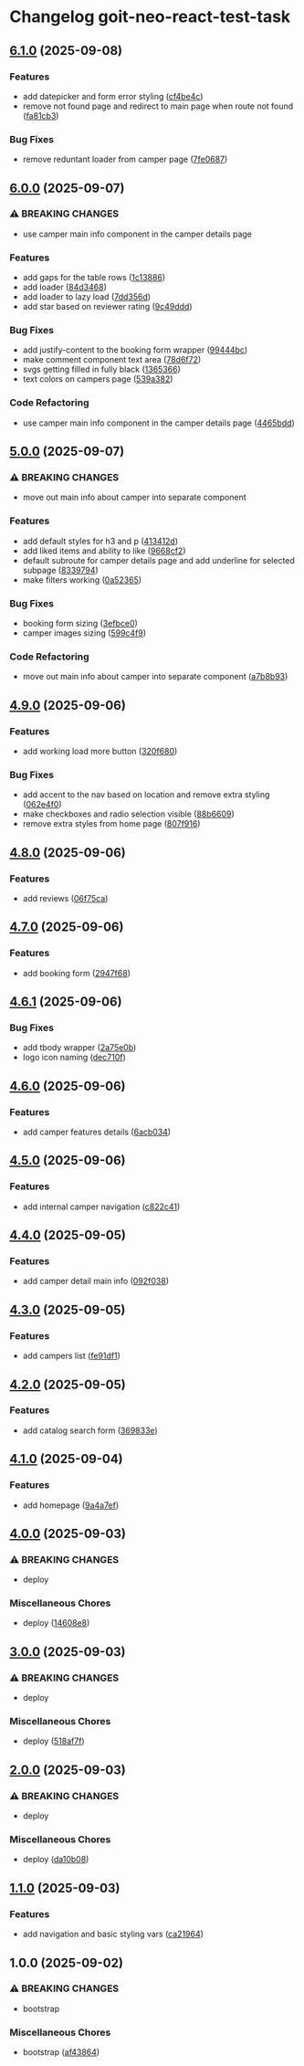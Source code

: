 # Changelog goit-neo-react-test-task

## [6.1.0](https://gitlab.com/goit-uni/react/goit-neo-react-test-task/compare/6.0.0...6.1.0) (2025-09-08)

### Features

* add datepicker and form error styling ([cf4be4c](https://gitlab.com/goit-uni/react/goit-neo-react-test-task/commit/cf4be4cf6ac32ab4b3fac0df01fb3fbfc7c81f06))
* remove not found page and redirect to main page when route not found ([fa81cb3](https://gitlab.com/goit-uni/react/goit-neo-react-test-task/commit/fa81cb3cde3824e2999bf333b7be8f3953b070af))

### Bug Fixes

* remove reduntant loader from camper page ([7fe0687](https://gitlab.com/goit-uni/react/goit-neo-react-test-task/commit/7fe0687132571598df73b095eed98e5376b07df5))

## [6.0.0](https://gitlab.com/goit-uni/react/goit-neo-react-test-task/compare/5.0.0...6.0.0) (2025-09-07)

### ⚠ BREAKING CHANGES

* use camper main info component in the camper details page

### Features

* add gaps for the table rows ([1c13886](https://gitlab.com/goit-uni/react/goit-neo-react-test-task/commit/1c13886f4ee445ddabc4c3d40a9b8cdbc591816a))
* add loader ([84d3468](https://gitlab.com/goit-uni/react/goit-neo-react-test-task/commit/84d3468d912eecf3adebd0b7a437520a1dc36670))
* add loader to lazy load ([7dd356d](https://gitlab.com/goit-uni/react/goit-neo-react-test-task/commit/7dd356d751b9e4f914ada3fd826b3a304c0830a3))
* add star based on reviewer rating ([9c49ddd](https://gitlab.com/goit-uni/react/goit-neo-react-test-task/commit/9c49ddd199c25192cd3e1d3a4056e0179ba1e65c))

### Bug Fixes

* add justify-content to the booking form wrapper ([99444bc](https://gitlab.com/goit-uni/react/goit-neo-react-test-task/commit/99444bc1ad550742203d18f201e0d6b941c1ed6c))
* make comment component text area ([78d6f72](https://gitlab.com/goit-uni/react/goit-neo-react-test-task/commit/78d6f72264c33bc7dd96f9c37dc4ccb27c0e8f52))
* svgs getting filled in fully black ([1365366](https://gitlab.com/goit-uni/react/goit-neo-react-test-task/commit/1365366e1ef8016f9dedfa4025fcb30e79ad51a6))
* text colors on campers page ([539a382](https://gitlab.com/goit-uni/react/goit-neo-react-test-task/commit/539a3828d6e0db770b7e6fcad061d94ffdfc6412))

### Code Refactoring

* use camper main info component in the camper details page ([4465bdd](https://gitlab.com/goit-uni/react/goit-neo-react-test-task/commit/4465bdd7eeaccf4699181817e65bf4fac564882a))

## [5.0.0](https://gitlab.com/goit-uni/react/goit-neo-react-test-task/compare/4.9.0...5.0.0) (2025-09-07)

### ⚠ BREAKING CHANGES

* move out main info about camper into separate component

### Features

* add default styles for h3 and p ([413412d](https://gitlab.com/goit-uni/react/goit-neo-react-test-task/commit/413412db682f57c5daf7d4794978c24b98fc2ad2))
* add liked items and ability to like ([9668cf2](https://gitlab.com/goit-uni/react/goit-neo-react-test-task/commit/9668cf21d7604f48aa38d14e34e7f8f56b40f2b9))
* default subroute for camper details page and add underline for selected subpage ([8339794](https://gitlab.com/goit-uni/react/goit-neo-react-test-task/commit/833979429287c43cead2fc8b1e6138c63d4bdb34))
* make filters working ([0a52365](https://gitlab.com/goit-uni/react/goit-neo-react-test-task/commit/0a52365df7c50015b9770dce927f9b98187e91c2))

### Bug Fixes

* booking form sizing ([3efbce0](https://gitlab.com/goit-uni/react/goit-neo-react-test-task/commit/3efbce0fc0dfe90078bc1c467bde9c73c5245ef3))
* camper images sizing ([599c4f9](https://gitlab.com/goit-uni/react/goit-neo-react-test-task/commit/599c4f9eb72368c367562ccd3e16262b7013a9a4))

### Code Refactoring

* move out main info about camper into separate component ([a7b8b93](https://gitlab.com/goit-uni/react/goit-neo-react-test-task/commit/a7b8b939b0db9a9011fcd36a978d685f32b669d8))

## [4.9.0](https://gitlab.com/goit-uni/react/goit-neo-react-test-task/compare/4.8.0...4.9.0) (2025-09-06)

### Features

* add working load more button ([320f680](https://gitlab.com/goit-uni/react/goit-neo-react-test-task/commit/320f680c89f1e3c143c760dd1ab141b0a4a617be))

### Bug Fixes

* add accent to the nav based on location and remove extra styling ([062e4f0](https://gitlab.com/goit-uni/react/goit-neo-react-test-task/commit/062e4f04e3ad4986f8dade7534c28fd747e99a75))
* make checkboxes and radio selection visible ([88b6609](https://gitlab.com/goit-uni/react/goit-neo-react-test-task/commit/88b66091c47f3e2f70a546a44cf93a0c52cd52cf))
* remove extra styles from home page ([807f916](https://gitlab.com/goit-uni/react/goit-neo-react-test-task/commit/807f91616aa535ff3c12528465b2b9f2a1fd1217))

## [4.8.0](https://gitlab.com/goit-uni/react/goit-neo-react-test-task/compare/4.7.0...4.8.0) (2025-09-06)

### Features

* add reviews ([06f75ca](https://gitlab.com/goit-uni/react/goit-neo-react-test-task/commit/06f75ca176f54e355984d0b6eac36f231c5163a9))

## [4.7.0](https://gitlab.com/goit-uni/react/goit-neo-react-test-task/compare/4.6.1...4.7.0) (2025-09-06)

### Features

* add booking form ([2947f68](https://gitlab.com/goit-uni/react/goit-neo-react-test-task/commit/2947f68834f1a7df719ee17d542d8ea91acec044))

## [4.6.1](https://gitlab.com/goit-uni/react/goit-neo-react-test-task/compare/4.6.0...4.6.1) (2025-09-06)

### Bug Fixes

* add tbody wrapper ([2a75e0b](https://gitlab.com/goit-uni/react/goit-neo-react-test-task/commit/2a75e0b194f51c527901361e0c9ea9d9c794d22a))
* logo icon naming ([dec710f](https://gitlab.com/goit-uni/react/goit-neo-react-test-task/commit/dec710f00543d5af464a713a95e106ce893c642e))

## [4.6.0](https://gitlab.com/goit-uni/react/goit-neo-react-test-task/compare/4.5.0...4.6.0) (2025-09-06)

### Features

* add camper features details ([6acb034](https://gitlab.com/goit-uni/react/goit-neo-react-test-task/commit/6acb034cd301d447e079b480e0f9948693b4cdb7))

## [4.5.0](https://gitlab.com/goit-uni/react/goit-neo-react-test-task/compare/4.4.0...4.5.0) (2025-09-06)

### Features

* add internal camper navigation ([c822c41](https://gitlab.com/goit-uni/react/goit-neo-react-test-task/commit/c822c41130b0342f540c28189371c5ac7f77702a))

## [4.4.0](https://gitlab.com/goit-uni/react/goit-neo-react-test-task/compare/4.3.0...4.4.0) (2025-09-05)

### Features

* add camper detail main info ([092f038](https://gitlab.com/goit-uni/react/goit-neo-react-test-task/commit/092f038c5027dd662eab27fd3056e811733be657))

## [4.3.0](https://gitlab.com/goit-uni/react/goit-neo-react-test-task/compare/4.2.0...4.3.0) (2025-09-05)

### Features

* add campers list ([fe91df1](https://gitlab.com/goit-uni/react/goit-neo-react-test-task/commit/fe91df1216947650ad60dad010bb29b2e9214db8))

## [4.2.0](https://gitlab.com/goit-uni/react/goit-neo-react-test-task/compare/4.1.0...4.2.0) (2025-09-05)

### Features

* add catalog search form ([369833e](https://gitlab.com/goit-uni/react/goit-neo-react-test-task/commit/369833eedfef506875a4e2bc89cd52105e146916))

## [4.1.0](https://gitlab.com/goit-uni/react/goit-neo-react-test-task/compare/4.0.0...4.1.0) (2025-09-04)

### Features

* add homepage ([9a4a7ef](https://gitlab.com/goit-uni/react/goit-neo-react-test-task/commit/9a4a7efe39ca855ea7c68476f56d637d5cb20b59))

## [4.0.0](https://gitlab.com/goit-uni/react/goit-neo-react-test-task/compare/3.0.0...4.0.0) (2025-09-03)

### ⚠ BREAKING CHANGES

* deploy

### Miscellaneous Chores

* deploy ([14608e8](https://gitlab.com/goit-uni/react/goit-neo-react-test-task/commit/14608e8148fdb33c51bfd7783a63d88e9b158678))

## [3.0.0](https://gitlab.com/goit-uni/react/goit-neo-react-test-task/compare/2.0.0...3.0.0) (2025-09-03)

### ⚠ BREAKING CHANGES

* deploy

### Miscellaneous Chores

* deploy ([518af7f](https://gitlab.com/goit-uni/react/goit-neo-react-test-task/commit/518af7f9fa4a7029226067c73adbc7fd87fab061))

## [2.0.0](https://gitlab.com/goit-uni/react/goit-neo-react-test-task/compare/1.1.0...2.0.0) (2025-09-03)

### ⚠ BREAKING CHANGES

* deploy

### Miscellaneous Chores

* deploy ([da10b08](https://gitlab.com/goit-uni/react/goit-neo-react-test-task/commit/da10b087789dd05ed6cba405de300184c00c6f89))

## [1.1.0](https://gitlab.com/goit-uni/react/goit-neo-react-test-task/compare/1.0.0...1.1.0) (2025-09-03)

### Features

* add navigation and basic styling vars ([ca21964](https://gitlab.com/goit-uni/react/goit-neo-react-test-task/commit/ca219644a8c97c37de318124b92887fa1d1e8c53))

## 1.0.0 (2025-09-02)

### ⚠ BREAKING CHANGES

* bootstrap

### Miscellaneous Chores

* bootstrap ([af43864](https://gitlab.com/goit-uni/react/goit-neo-react-test-task/commit/af438649c731096c0ff6406fed6fb331635c9204))
